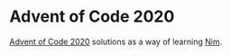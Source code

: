 # Advent of Code 2020

[Advent of Code 2020](https://adventofcode.com/2020) solutions as a way of learning [Nim](https://nim-lang.org/).
